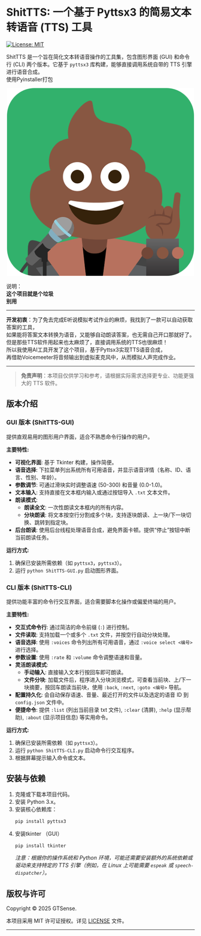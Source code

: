 # ShitTTS: 一个基于 Pyttsx3 的简易文本转语音 (TTS) 工具

[![License: MIT](https://img.shields.io/badge/License-MIT-yellow.svg)](https://github.com/SCeLees/ShitTTS/blob/main/LICENSE)

ShitTTS 是一个旨在简化文本转语音操作的工具集，包含图形界面 (GUI) 和命令行 (CLI) 两个版本。它基于 `pyttsx3` 库构建，能够直接调用系统自带的 TTS 引擎进行语音合成。  
使用Pyinstaller打包  

<div align="center">
  <img src="./assets/ShitTTS.png" alt="icon" width="500">
</div>

说明：  
**这个项目就是个垃圾**  
**别用**

---

**开发初衷**：为了免去完成E听说模拟考试作业的麻烦，我找到了一款可以自动获取答案的工具，  
如果能将答案文本转换为语音，又能够自动朗读答案，也无需自己开口那就好了。  
但是那些TTS软件用起来也太麻烦了，直接调用系统的TTS也很麻烦！  
所以我使用AI工具开发了这个项目，基于Pyttsx3实现TTS语音合成，  
再借助Voicemeeter将音频输出到虚拟麦克风中，从而模拟人声完成作业。

---

> **免责声明**：本项目仅供学习和参考，请根据实际需求选择更专业、功能更强大的 TTS 软件。

## 版本介绍

### GUI 版本 (ShitTTS-GUI)

提供直观易用的图形用户界面，适合不熟悉命令行操作的用户。

**主要特性:**

*   **可视化界面**: 基于 Tkinter 构建，操作简便。
*   **语音选择**: 下拉菜单列出系统所有可用语音，并显示语音详情（名称、ID、语言、性别、年龄）。
*   **参数调节**: 可通过滑块实时调整语速 (50-300) 和音量 (0.0-1.0)。
*   **文本输入**: 支持直接在文本框内输入或通过按钮导入 `.txt` 文本文件。
*   **朗读模式**:
    *   **朗读全文**: 一次性朗读文本框内的所有内容。
    *   **分块朗读**: 将文本按空行分割成多个块，支持逐块朗读、上一块/下一块切换、跳转到指定块。
*   **后台朗读**: 使用后台线程处理语音合成，避免界面卡顿。提供“停止”按钮中断当前朗读任务。

**运行方式:**

1.  确保已安装所需依赖（如 `pyttsx3`，`pyttsx3`）。
2.  运行 `python ShitTTS-GUI.py` 启动图形界面。

### CLI 版本 (ShitTTS-CLI)

提供功能丰富的命令行交互界面，适合需要脚本化操作或偏爱终端的用户。

**主要特性:**

*   **交互式命令行**: 通过简洁的命令前缀 (`:`) 进行控制。
*   **文件读取**: 支持加载一个或多个 `.txt` 文件，并按空行自动分块处理。
*   **语音选择**: 使用 `:voices` 命令列出所有可用语音，通过 `:voice select <编号>` 进行选择。
*   **参数设置**: 使用 `:rate` 和 `:volume` 命令调整语速和音量。
*   **灵活朗读模式**:
    *   **手动输入**: 直接输入文本行按回车即可朗读。
    *   **文件分块**: 加载文件后，程序进入分块浏览模式，可查看当前块、上/下一块摘要，按回车朗读当前块，使用 `:back`, `:next`, `:goto <编号>` 导航。
*   **配置持久化**: 会自动保存语速、音量、最近打开的文件以及选定的语音 ID 到 `config.json` 文件中。
*   **便捷命令**: 提供 `:list` (列出当前目录 txt 文件), `:clear` (清屏), `:help` (显示帮助), `:about` (显示项目信息) 等实用命令。

**运行方式:**

1.  确保已安装所需依赖（如 `pyttsx3`）。
2.  运行 `python ShitTTS-CLI.py` 启动命令行交互程序。
3.  根据屏幕提示输入命令或文本。

## 安装与依赖

1.  克隆或下载本项目代码。
2.  安装 Python 3.x。
3.  安装核心依赖库：
    ```bash
    pip install pyttsx3
    ```
4. 安装tkinter （GUI）
   ```bash
   pip install tkinter
   ```
    *注意：根据你的操作系统和 Python 环境，可能还需要安装额外的系统依赖或驱动来支持特定的 TTS 引擎（例如，在 Linux 上可能需要 `espeak` 或 `speech-dispatcher`）。*

## 版权与许可

Copyright © 2025 GTSense.

本项目采用 MIT 许可证授权。详见 [LICENSE](https://github.com/SCeLees/ShitTTS/blob/main/LICENSE) 文件。

---
